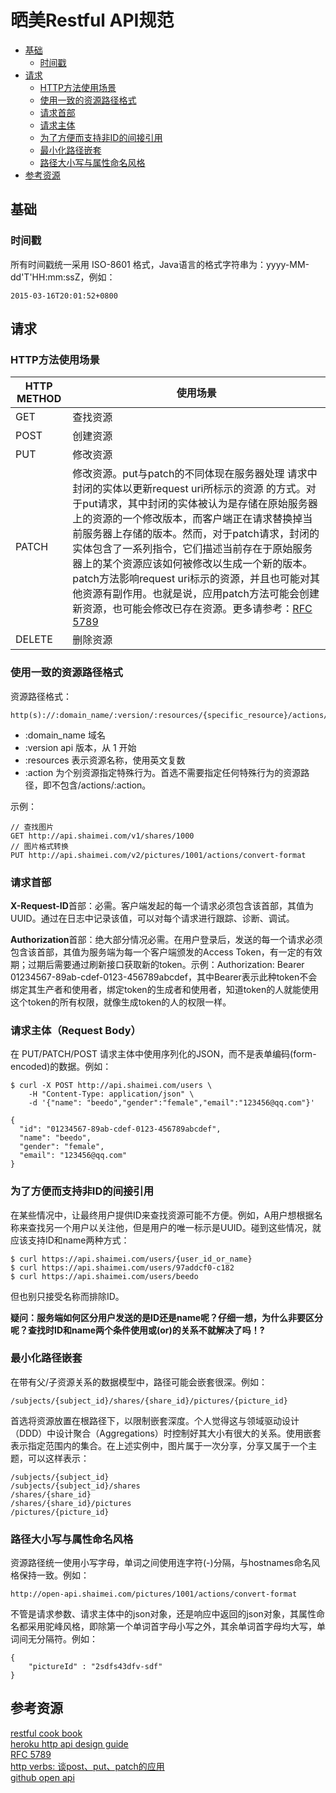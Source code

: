 # 晒美Restful API规范

* [基础](#foundations)
  * [时间戳](#timestamp)
* [请求](#requests)
  * [HTTP方法使用场景](#http-method-using-scene)
  * [使用一致的资源路径格式](#consistent-resource-path-formats)
  * [请求首部](#request-header)
  * [请求主体](#request-body)
  * [为了方便而支持非ID的间接引用](#support-non-id-dereferencing)
  * [最小化路径嵌套](#minimize-path-nesting)
  * [路径大小写与属性命名风格](#path-letter-case-and-attr-naming-style)
* [参考资源](#referenced-resources)

## <a id="foundations">基础</a>

### <a id="timestamp">时间戳</a>

所有时间戳统一采用 ISO-8601 格式，Java语言的格式字符串为：yyyy-MM-dd'T'HH:mm:ssZ，例如：
```
2015-03-16T20:01:52+0800
```

## <a id="requests">请求</a>

### <a id="http-method-using-scene">HTTP方法使用场景</a>

| HTTP METHOD | 使用场景 |
|-------------|---------|
| GET | 查找资源 |
| POST | 创建资源 |
| PUT | 修改资源 |
| PATCH | 修改资源。put与patch的不同体现在服务器处理 请求中封闭的实体以更新request uri所标示的资源 的方式。对于put请求，其中封闭的实体被认为是存储在原始服务器上的资源的一个修改版本，而客户端正在请求替换掉当前服务器上存储的版本。然而，对于patch请求，封闭的实体包含了一系列指令，它们描述当前存在于原始服务器上的某个资源应该如何被修改以生成一个新的版本。patch方法影响request uri标示的资源，并且也可能对其他资源有副作用。也就是说，应用patch方法可能会创建新资源，也可能会修改已存在资源。更多请参考：[RFC 5789](#RFC-5789) |
| DELETE | 删除资源 |

### <a id="consistent-resource-path-formats">使用一致的资源路径格式</a>

资源路径格式：

```
http(s)://:domain_name/:version/:resources/{specific_resource}/actions/:action
```
* :domain_name 域名
* :version api 版本，从 1 开始
* :resources 表示资源名称，使用英文复数
* :action 为个别资源指定特殊行为。首选不需要指定任何特殊行为的资源路径，即不包含/actions/:action。

示例：

```
// 查找图片
GET http://api.shaimei.com/v1/shares/1000
// 图片格式转换
PUT http://api.shaimei.com/v2/pictures/1001/actions/convert-format

```

### <a id="request-header">请求首部</a>

**X-Request-ID**首部：必需。客户端发起的每一个请求必须包含该首部，其值为UUID。通过在日志中记录该值，可以对每个请求进行跟踪、诊断、调试。


**Authorization**首部：绝大部分情况必需。在用户登录后，发送的每一个请求必须包含该首部，其值为服务端为每一个客户端颁发的Access Token，有一定的有效期；过期后需要通过刷新接口获取新的token。示例：Authorization: Bearer 01234567-89ab-cdef-0123-456789abcdef，其中Bearer表示此种token不会绑定其生产者和使用者，绑定token的生成者和使用者，知道token的人就能使用这个token的所有权限，就像生成token的人的权限一样。

### <a id="request-body">请求主体（Request Body）</a>

在 PUT/PATCH/POST 请求主体中使用序列化的JSON，而不是表单编码(form-encoded)的数据。例如：

```
$ curl -X POST http://api.shaimei.com/users \
    -H "Content-Type: application/json" \
    -d '{"name": "beedo","gender":"female","email":"123456@qq.com"}'

{
  "id": "01234567-89ab-cdef-0123-456789abcdef",
  "name": "beedo",
  "gender": "female",
  "email": "123456@qq.com"
}
```

### <a id="support-non-id-dereferencing">为了方便而支持非ID的间接引用</a>

在某些情况中，让最终用户提供ID来查找资源可能不方便。例如，A用户想根据名称来查找另一个用户以关注他，但是用户的唯一标示是UUID。碰到这些情况，就应该支持ID和name两种方式：

```
$ curl https://api.shaimei.com/users/{user_id_or_name}
$ curl https://api.shaimei.com/users/97addcf0-c182
$ curl https://api.shaimei.com/users/beedo
```
但也别只接受名称而排除ID。

**疑问：服务端如何区分用户发送的是ID还是name呢？仔细一想，为什么非要区分呢？查找时ID和name两个条件使用或(or)的关系不就解决了吗！?**

### <a id="minimize-path-nesting">最小化路径嵌套</a>

在带有父/子资源关系的数据模型中，路径可能会嵌套很深。例如：

```
/subjects/{subject_id}/shares/{share_id}/pictures/{picture_id}
```

首选将资源放置在根路径下，以限制嵌套深度。个人觉得这与领域驱动设计（DDD）中设计聚合（Aggregations）时控制好其大小有很大的关系。使用嵌套表示指定范围内的集合。在上述实例中，图片属于一次分享，分享又属于一个主题，可以这样表示：

```
/subjects/{subject_id}
/subjects/{subject_id}/shares
/shares/{share_id}
/shares/{share_id}/pictures
/pictures/{picture_id}
```

### <a id="path-letter-case-and-attr-naming-style">路径大小写与属性命名风格</a>

资源路径统一使用小写字母，单词之间使用连字符(-)分隔，与hostnames命名风格保持一致。例如：

```
http://open-api.shaimei.com/pictures/1001/actions/convert-format
```

不管是请求参数、请求主体中的json对象，还是响应中返回的json对象，其属性命名都采用驼峰风格，即除第一个单词首字母小写之外，其余单词首字母均大写，单词间无分隔符。例如：

```
{
	"pictureId" : "2sdfs43dfv-sdf"
}
```
## <a id="referenced-resources">参考资源</a>

<a href="http://restcookbook.com/HTTP%20Methods/put-vs-post/">restful cook book</a><br/>
<a href="https://github.com/interagent/http-api-design">heroku http api design guide</a><br/>
<a id="RFC-5789" href="http://tools.ietf.org/html/rfc5789">RFC 5789</a><br/>
<a href="https://ihower.tw/blog/archives/6483">http verbs: 谈post、put、patch的应用</a><br/>
<a href="https://developer.github.com/v3/">github open api</a>
